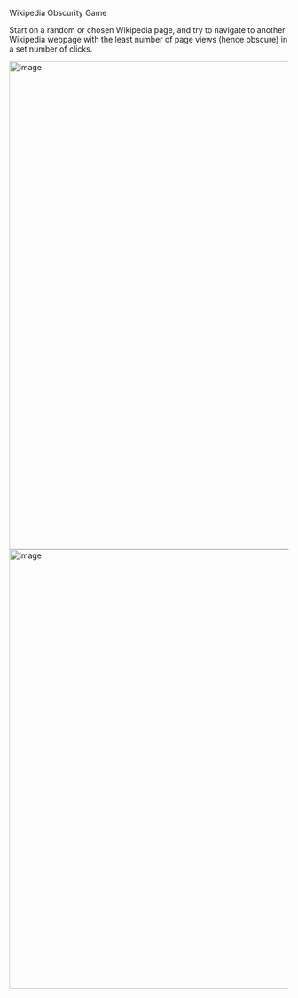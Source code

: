 Wikipedia Obscurity Game

Start on a random or chosen Wikipedia page, and try to navigate to another Wikipedia webpage with the least number of page views (hence obscure) in a set number of clicks.

<img width="691" height="879" alt="image" src="https://github.com/user-attachments/assets/85365af6-154b-4085-960f-1eae8e297586" />
<img width="900" height="791" alt="image" src="https://github.com/user-attachments/assets/92d44618-d213-4f0b-a82d-55269e04b520" />
